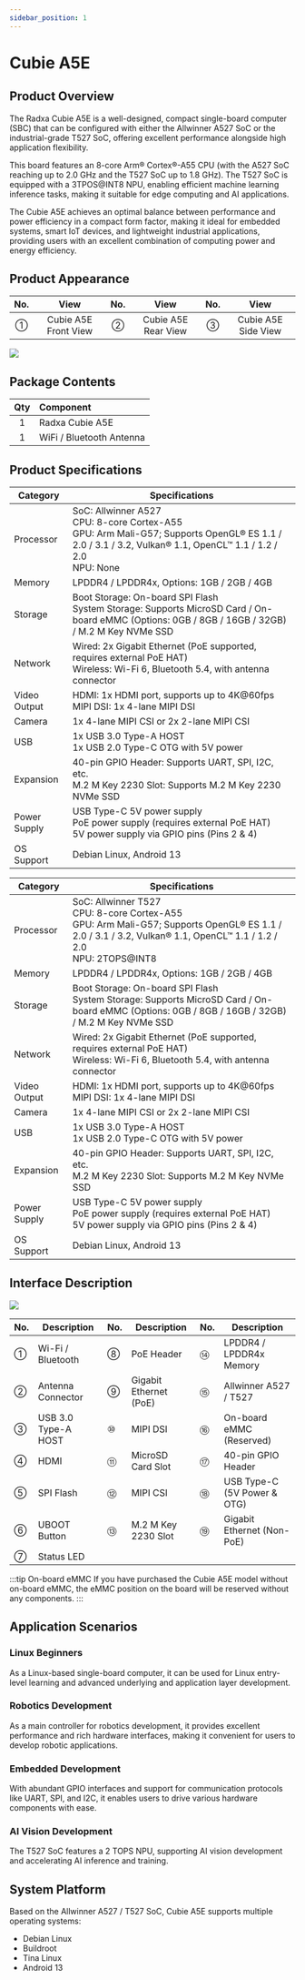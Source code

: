 ```yaml
---
sidebar_position: 1
---
```


# Cubie A5E

## Product Overview

The Radxa Cubie A5E is a well-designed, compact single-board computer (SBC) that can be configured with either the Allwinner A527 SoC or the industrial-grade T527 SoC, offering excellent performance alongside high application flexibility.

This board features an 8-core Arm® Cortex®-A55 CPU (with the A527 SoC reaching up to 2.0 GHz and the T527 SoC up to 1.8 GHz). The T527 SoC is equipped with a 3TPOS@INT8 NPU, enabling efficient machine learning inference tasks, making it suitable for edge computing and AI applications.

The Cubie A5E achieves an optimal balance between performance and power efficiency in a compact form factor, making it ideal for embedded systems, smart IoT devices, and lightweight industrial applications, providing users with an excellent combination of computing power and energy efficiency.

## Product Appearance

| No. |         View         | No. |        View         | No. |        View         |
| :-: | :------------------: | :-: | :-----------------: | :-: | :-----------------: |
|  ①  | Cubie A5E Front View |  ②  | Cubie A5E Rear View |  ③  | Cubie A5E Side View |

<div style={{textAlign: 'center'}}>
   <img src="/en/img/cubie/a5e/cubie_a5e_view.webp" style={{width: '100%', maxWidth: '1200px'}} />
</div>

## Package Contents

| Qty | Component                |
| :-: | :----------------------- |
|  1  | Radxa Cubie A5E          |
|  1  | WiFi / Bluetooth Antenna |

## Product Specifications

<Tabs queryString="product model">

<TabItem value="Cubie A5E (A527 SoC)">

| Category     | Specifications                                                                                                                                                               |
| ------------ | ---------------------------------------------------------------------------------------------------------------------------------------------------------------------------- |
| Processor    | SoC: Allwinner A527 <br/> CPU: 8-core Cortex-A55 <br/> GPU: Arm Mali-G57; Supports OpenGL® ES 1.1 / 2.0 / 3.1 / 3.2, Vulkan® 1.1, OpenCL™ 1.1 / 1.2 / 2.0 <br/> NPU: None |
| Memory       | LPDDR4 / LPDDR4x, Options: 1GB / 2GB / 4GB                                                                                                                                   |
| Storage      | Boot Storage: On-board SPI Flash <br/> System Storage: Supports MicroSD Card / On-board eMMC (Options: 0GB / 8GB / 16GB / 32GB) / M.2 M Key NVMe SSD                         |
| Network      | Wired: 2x Gigabit Ethernet (PoE supported, requires external PoE HAT) <br/> Wireless: Wi-Fi 6, Bluetooth 5.4, with antenna connector                                         |
| Video Output | HDMI: 1x HDMI port, supports up to 4K@60fps <br/> MIPI DSI: 1x 4-lane MIPI DSI                                                                                               |
| Camera       | 1x 4-lane MIPI CSI or 2x 2-lane MIPI CSI                                                                                                                                     |
| USB          | 1x USB 3.0 Type-A HOST <br/> 1x USB 2.0 Type-C OTG with 5V power                                                                                                             |
| Expansion    | 40-pin GPIO Header: Supports UART, SPI, I2C, etc. <br/> M.2 M Key 2230 Slot: Supports M.2 M Key 2230 NVMe SSD                                                                |
| Power Supply | USB Type-C 5V power supply <br/> PoE power supply (requires external PoE HAT) <br/> 5V power supply via GPIO pins (Pins 2 & 4)                                               |
| OS Support   | Debian Linux, Android 13                                                                                                                                                     |

</TabItem>

<TabItem value="Cubie A5E (T527 SoC)">

| Category     | Specifications                                                                                                                                                                     |
| ------------ | ---------------------------------------------------------------------------------------------------------------------------------------------------------------------------------- |
| Processor    | SoC: Allwinner T527 <br/> CPU: 8-core Cortex-A55 <br/> GPU: Arm Mali-G57; Supports OpenGL® ES 1.1 / 2.0 / 3.1 / 3.2, Vulkan® 1.1, OpenCL™ 1.1 / 1.2 / 2.0 <br/> NPU: 2TOPS@INT8 |
| Memory       | LPDDR4 / LPDDR4x, Options: 1GB / 2GB / 4GB                                                                                                                                         |
| Storage      | Boot Storage: On-board SPI Flash <br/> System Storage: Supports MicroSD Card / On-board eMMC (Options: 0GB / 8GB / 16GB / 32GB) / M.2 M Key NVMe SSD                               |
| Network      | Wired: 2x Gigabit Ethernet (PoE supported, requires external PoE HAT) <br/> Wireless: Wi-Fi 6, Bluetooth 5.4, with antenna connector                                               |
| Video Output | HDMI: 1x HDMI port, supports up to 4K@60fps <br/> MIPI DSI: 1x 4-lane MIPI DSI                                                                                                     |
| Camera       | 1x 4-lane MIPI CSI or 2x 2-lane MIPI CSI                                                                                                                                           |
| USB          | 1x USB 3.0 Type-A HOST <br/> 1x USB 2.0 Type-C OTG with 5V power                                                                                                                   |
| Expansion    | 40-pin GPIO Header: Supports UART, SPI, I2C, etc. <br/> M.2 M Key 2230 Slot: Supports M.2 M Key NVMe SSD                                                                           |
| Power Supply | USB Type-C 5V power supply <br/> PoE power supply (requires external PoE HAT) <br/> 5V power supply via GPIO pins (Pins 2 & 4)                                                     |
| OS Support   | Debian Linux, Android 13                                                                                                                                                           |

</TabItem>

</Tabs>

## Interface Description

<div style={{textAlign: 'center'}}>
   <img src="/en/img/cubie/a5e/cubie_a5e_interface.webp" style={{width: '100%', maxWidth: '1200px'}} />
</div>

| No. | Description         | No. | Description            | No. | Description                 |
| --- | ------------------- | --- | ---------------------- | --- | --------------------------- |
| ①   | Wi-Fi / Bluetooth   | ⑧   | PoE Header             | ⑭   | LPDDR4 / LPDDR4x Memory     |
| ②   | Antenna Connector   | ⑨   | Gigabit Ethernet (PoE) | ⑮   | Allwinner A527 / T527       |
| ③   | USB 3.0 Type-A HOST | ⑩   | MIPI DSI               | ⑯   | On-board eMMC (Reserved)    |
| ④   | HDMI                | ⑪   | MicroSD Card Slot      | ⑰   | 40-pin GPIO Header          |
| ⑤   | SPI Flash           | ⑫   | MIPI CSI               | ⑱   | USB Type-C (5V Power & OTG) |
| ⑥   | UBOOT Button        | ⑬   | M.2 M Key 2230 Slot    | ⑲   | Gigabit Ethernet (Non-PoE)  |
| ⑦   | Status LED          |     |                        |     |                             |

:::tip On-board eMMC
If you have purchased the Cubie A5E model without on-board eMMC, the eMMC position on the board will be reserved without any components.
:::

## Application Scenarios

### Linux Beginners

As a Linux-based single-board computer, it can be used for Linux entry-level learning and advanced underlying and application layer development.

### Robotics Development

As a main controller for robotics development, it provides excellent performance and rich hardware interfaces, making it convenient for users to develop robotic applications.

### Embedded Development

With abundant GPIO interfaces and support for communication protocols like UART, SPI, and I2C, it enables users to drive various hardware components with ease.

### AI Vision Development

The T527 SoC features a 2 TOPS NPU, supporting AI vision development and accelerating AI inference and training.

## System Platform

Based on the Allwinner A527 / T527 SoC, Cubie A5E supports multiple operating systems:

- Debian Linux
- Buildroot
- Tina Linux
- Android 13
